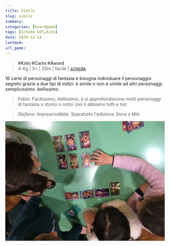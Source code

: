 ```yaml
---
title: Similo
slug: similo
summary: 
categories: [boardgame]
tags: [scheda_GdT,Kids]
date: 2020-12-14
lastmod: 
url_game: 
---
```

> **#Kids #Carte #Award**   
> 4-6g | 5+ | 20m | facile | [scheda](https://boardgamegeek.com/boardgame/268620/similo)  

16 carte di personaggi di fantasia e bisogna individuare il personaggio segreto grazie a due tipi di indizi: è simile o non è simile ad altri personaggi. semplicissimo. bellissimo.

> *Fabio:*
> Facilissimo, bellissimo, e si approfondiscono molti personaggi di fantasia o storici o mitici (noi li abbiamo tutti e tre)

> *Stefano:*
> Imprescindibile. Sopratutto l'edizione Stora o Miti.

![](img/similo.webp)


